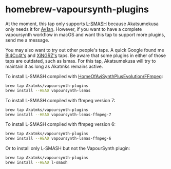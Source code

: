 # homebrew-vapoursynth-plugins

At the moment, this tap only supports [L-SMASH](https://github.com/HomeOfAviSynthPlusEvolution/L-SMASH-Works) because Akatsumekusa only needs it for [Av1an](https://github.com/master-of-zen/Av1an). However, if you want to have a complete vapoursynth workflow in macOS and want this tap to support more plugins, send me a message.

You may also want to try out other people's taps. A quick Google found me [Bl4Cc4t's](https://github.com/Bl4Cc4t/homebrew-vsplugins) and [XiNGRZ's](https://github.com/xingrz/homebrew-vsplugins) taps. Be aware that some plugins in either of those taps are outdated, such as lsmas. For this tap, Akatsumekusa will try to maintain it as long as Akatmks remains active.  

To install L-SMASH compiled with [HomeOfAviSynthPlusEvolution/FFmpeg](https://github.com/HomeOfAviSynthPlusEvolution/FFmpeg):  
```sh
brew tap Akatmks/vapoursynth-plugins
brew install --HEAD vapoursynth-lsmas
```

To install L-SMASH compiled with ffmpeg version 7:  
```sh
brew tap Akatmks/vapoursynth-plugins
brew install --HEAD vapoursynth-lsmas-ffmpeg-7
```

To install L-SMASH compiled with ffmpeg version 6:  
```sh
brew tap Akatmks/vapoursynth-plugins
brew install --HEAD vapoursynth-lsmas-ffmpeg-6
```

Or to install only L-SMASH but not the VapourSynth plugin:  
```sh
brew tap Akatmks/vapoursynth-plugins
brew install --HEAD l-smash
```
